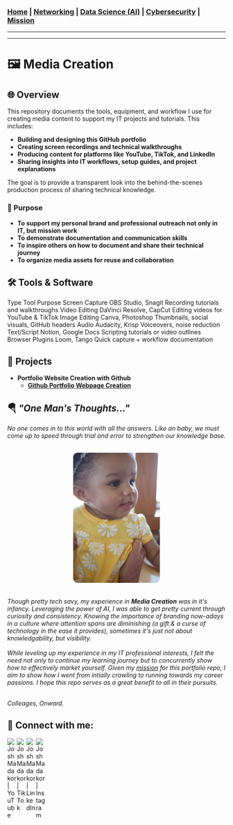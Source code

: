 ### [Home](https://github.com/Komonodrg-portfolio) | [Networking](https://github.com/Komonodrg-portfolio/Networking) | [Data Science (AI)](https://github.com/Komonodrg-portfolio/AI) | [Cybersecurity](https://github.com/Komonodrg-portfolio/Cybersecurity) | [Mission](https://github.com/Komonodrg-portfolio/Mission/)

---
---


# 🖼️ Media Creation

<h2>🌐 Overview</h2>

This repository documents the tools, equipment, and workflow I use for creating media content to support my IT projects and tutorials. This includes:

- <b>Building and designing this GitHub portfolio</b>
- <b>Creating screen recordings and technical walkthroughs</b>
- <b>Producing content for platforms like YouTube, TikTok, and LinkedIn</b>
- <b>Sharing insights into IT workflows, setup guides, and project explanations</b>

The goal is to provide a transparent look into the behind-the-scenes production process of sharing technical knowledge.

<h3>🎯 Purpose</h3>

- <b>To support my personal brand and professional outreach not only in IT, but mission work</b>
- <b>To demonstrate documentation and communication skills</b>
- <b>To inspire others on how to document and share their technical journey</b>
- <b>To organize media assets for reuse and collaboration</b>

## 🛠️ Tools & Software
Type	Tool	Purpose
Screen Capture	OBS Studio, Snagit	Recording tutorials and walkthroughs
Video Editing	DaVinci Resolve, CapCut	Editing videos for YouTube & TikTok
Image Editing	Canva, Photoshop	Thumbnails, social visuals, GitHub headers
Audio	Audacity, Krisp	Voiceovers, noise reduction
Text/Script	Notion, Google Docs	Scripting tutorials or video outlines
Browser Plugins	Loom, Tango	Quick capture + workflow documentation

<h2>📂 Projects</h2>

- <b>Portfolio Website Creation with Github</b>
  - <b>[Github Portfolio Webpage Creation](https://github.com/Komonodrg-portfolio/---MC---Github_Portfolio_Creation)</b>


<h2>🪂 <em>"One Man's Thoughts..."</em></h2>
<em>No one comes in to this world with all the answers.  Like an baby, we must come up to speed through trial and error to strengthen our knowledge base.<br>  
<br> 
  <p align="center">
  <img src="images/Baby.png" width="200" /><br>
  <br>
   
Though pretty tech savy, my experience in <b>Media Creation</b> was in it's infancy.  Leveraging the power of AI, I was able to get pretty current through curiosity and consistency.  Knowing the importance of branding now-adays in a culture where attention spans are diminishing (a gift & a curse of technology in the ease it provides), sometimes it's just not about knowledgability, but visibility.<br>
<br>
While leveling up my experience in my IT professional interests, I felt the need not only to continue my learning journey but to concurrently show how to effectively market yourself.  Given my [mission](https://github.com/Komonodrg-portfolio/Mission/tree/main) for this portfolio repo, I aim to show how I went from intially crawling to running towards my career passions. I hope this repo serves as a great benefit to all in their pursuits.<br>
<br> 

Colleages, Onward.
</em><br>





<h2> 🤳 Connect with me:</h2>

[<img align="left" alt="JoshMadakor | YouTube" width="22px" src="https://cdn.jsdelivr.net/npm/simple-icons@v3/icons/youtube.svg" />][youtube]
[<img align="left" alt="JoshMadakor | Tik Tok" width="22px" src="https://cdn.jsdelivr.net/npm/simple-icons@v3/icons/tiktok.svg" />][tiktok]
[<img align="left" alt="JoshMadakor | LinkedIn" width="22px" src="https://cdn.jsdelivr.net/npm/simple-icons@v3/icons/linkedin.svg" />][linkedin]
[<img align="left" alt="JoshMadakor | Instagram" width="22px" src="https://cdn.jsdelivr.net/npm/simple-icons@v3/icons/instagram.svg" />][instagram]

[tiktok]: https://tiktok.com/upcoming...
[youtube]: https://www.youtube.com/@EvenSteveTech
[instagram]: https://www.instagram.com/upcoming...
[linkedin]: https://www.linkedin.com/in/steven-komono-71790197/
